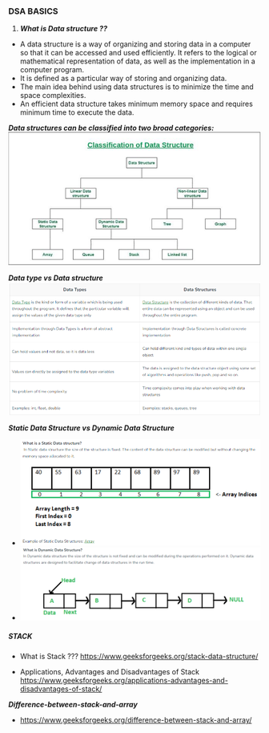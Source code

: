 ### DSA BASICS

1. ***What is Data structure ??***
* A data structure is a way of organizing and storing data in a computer so that it can be accessed and used efficiently. It refers to the logical or mathematical representation of data, as well as the implementation in a computer program.
* It is defined as a particular way of storing and organizing data.
* The main idea behind using data structures is to minimize the time and space complexities. 
*   An efficient data structure takes minimum memory space and requires minimum time to execute the data.

***Data structures can be classified into two broad categories:***
![Alt text](image.png)

***Data type vs Data structure***
![Alt text](image-1.png)

***Static Data Structure vs Dynamic Data Structure***
- ![Alt text](image-2.png)
- ![Alt text](image-3.png)

##### STACK
- What is Stack ???
https://www.geeksforgeeks.org/stack-data-structure/

- Applications, Advantages and Disadvantages of Stack
https://www.geeksforgeeks.org/applications-advantages-and-disadvantages-of-stack/

***Difference-between-stack-and-array***
- https://www.geeksforgeeks.org/difference-between-stack-and-array/